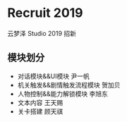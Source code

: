 # Recruit 2019
云梦泽 Studio 2019 招新
## 模块划分
- 对话模块&&UI模块 尹一帆
- 机关触发&&剧情触发流程模块 贺加贝
- 人物控制&&能力解锁模块 李旭东
- 文本内容 王天赐
- 关卡搭建 顾天祺
